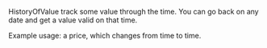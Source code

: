 HistoryOfValue track some value through the time. You can go back on any date and get a value valid on that time. 

Example usage: a price, which changes from time to time.